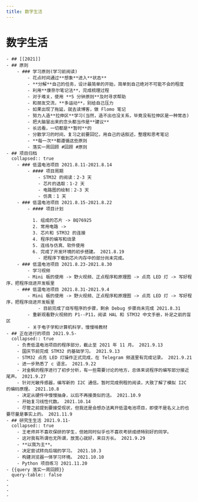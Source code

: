 ```yaml
---
title: 数字生活
---
```


# 数字生活
	- ## [[2021]]
	- ## 原则
		- ### 学习原则(学习前阅读)
			- 花点时间通过**想象**进入**状态**
			- **分解**自己的任务，设计最简单的开始，简单到自己绝对不可能不会的程度
			- 利用**康奈尔笔记法**，完成梳理过程
			- 对于难关，使用 **5 分钟原则**及时寻求帮助
			- 和朋友交流，**多运动**，别给自己压力
			- 如果出现了拖延，就去读博客，做 Flomo 笔记
			- 努力人造**拉伸区**学习(当然，造不出也没关系，毕竟没有拉伸区是一种常态)
			- 把大脑冒出来的念头都当作是**建议**
			- 长远看，一切都是**暂时**的
			- 分散学习的时间，复习之前要回忆，用自己的话叙述，整理和思考笔记
			- **每一次**都遵循这些原则
			- 落实一周回顾 #回顾 #原则
	- ## 项目归档
	  collapsed:: true
		- ### 低温电池项目 2021.8.11-2021.8.14
			- #### 项目周期
				- STM32 的阅读：2-3 天
				- 芯片的选取：1-2 天
				- 电路图的绘制：2-3 天
				- 仿真：1 天
		- ### 低温电池项目 2021.8.15-2021.8.22
			- #### 项目计划
			  
			  1. 组成的芯片 -> BQ76925
			  2. 常用电路 ->
			  3. 芯片和 STM32 的连接
			  4. 程序的编写和烧录
			  5. 连线与仿真、软件使用
			  6. 完成了开发环境的初步搭建。 2021.8.19
				- 把程序下载到芯片内存中的部分尚未完成。
		- ### 低温电池项目 2021.8.23-2021.8.30
			- 学习视频
			- Mini 板的使用 -> 野火视频、正点程序和原理图 -> 点亮 LED 灯 -> 写好程序，把程序烧进开发板里
		- ### 低温电池项目 2021.8.31-2021.9.4
			- Mini 板的使用 -> 野火视频、正点程序和原理图 -> 点亮 LED 灯 -> 写好程序，把程序烧进开发板里
				- 目前完成了烧写程序的步骤，剩余 Debug 步骤尚未完成 2021.8.31
			- 重新观看野火视频的 P1--P11，阅读 HAL 和 STM32 中文手册，补足之前的盲区
			- 关于电子学和计算机科学，慢慢啃教材
	- ## 正在进行的项目 2021.9.5-
	  collapsed:: true
		- 负责低温电池项目的程序部分，截止至 2021 年 11 月。 2021.9.13
		- 国庆节前完成 STM32 的基础学习。 2021.9.13
		- STM32 点亮 LED 灯操作正式完成，在 Telegram 频道里有完成记录。 2021.9.21
		- 进一步熟悉了 c 语言。 2021.9.22
		- 对金枫的程序进行了初步分析，有一些需要讨论的地方，总体来说程序的编写部分接近尾声。 2021.9.27
		- 针对光敏传感器，编写新的 I2C 通信。暂时完成例程的阅读，大致了解了模拟 I2C 的编码原理。 2021.10.8
		- 决定从硬件中慢慢抽身，以后不再接类似的活。 2021.10.9
		- 开始复习线性代数。 2021.10.14
		- 尽管之前提到要接受现状，但我还是会想办法离开低温电池项目，即使不是名义上的也要尽量是事实上的。 2021.11.9
	- ## 研究生生活 2021.9.11-
	  collapsed:: true
		- 王老师并不喜欢保研的学生，但她同时似乎也不喜欢考研成绩特别好的同学。
		- 这对我有所谓也无所谓，放宽心就好，来日方长。 2021.9.29
		- **以我为主**。
		- 决定尝试转向后端的学习。 2021.10.3
		- 构建浏览器一体学习环境。 2021.10.10
		- Python 项目练习 2021.11.20
	- {{query 落实一周回顾}}
	  query-table:: false
	-
	-
	-
	-